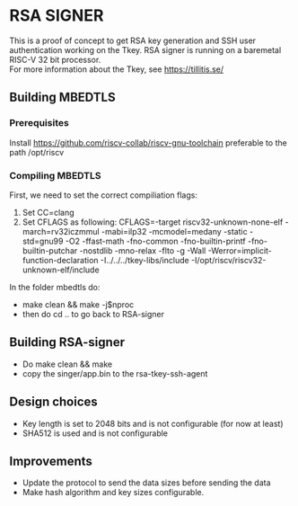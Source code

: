 # RSA SIGNER
This is a proof of concept to get RSA key generation and SSH user authentication working on the Tkey.
RSA signer is running on a baremetal RISC-V 32 bit processor.<br>
For more information about the Tkey, see https://tillitis.se/

## Building MBEDTLS

### Prerequisites
Install https://github.com/riscv-collab/riscv-gnu-toolchain preferable to the path /opt/riscv

### Compiling MBEDTLS
First, we need to set the correct compiliation flags:
1. Set CC=clang
2. Set CFLAGS as following:
CFLAGS=-target riscv32-unknown-none-elf -march=rv32iczmmul -mabi=ilp32 -mcmodel=medany -static -std=gnu99 -O2 -ffast-math -fno-common -fno-builtin-printf -fno-builtin-putchar -nostdlib -mno-relax -flto -g -Wall -Werror=implicit-function-declaration -I../../../tkey-libs/include -I/opt/riscv/riscv32-unknown-elf/include

In the folder mbedtls do:
* make clean && make -j$nproc
* then do cd .. to go back to RSA-signer

## Building RSA-signer
* Do make clean && make
* copy the singer/app.bin to the rsa-tkey-ssh-agent


## Design choices
* Key length is set to 2048 bits and is not configurable (for now at least)
* SHA512 is used and is not configurable

## Improvements
* Update the protocol to send the data sizes before sending the data
* Make hash algorithm and key sizes configurable.